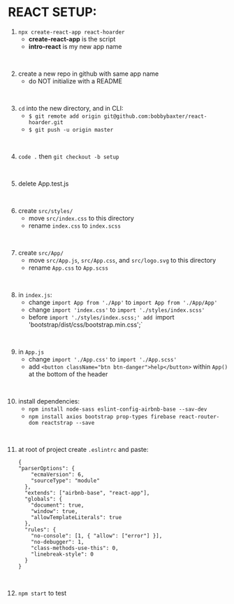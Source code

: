 # REACT SETUP:
1) `npx create-react-app react-hoarder`
    - **create-react-app** is the script
    - **intro-react** is my new app name
<br>

2) create a new repo in github with same app name
    - do NOT initialize with a README
<br>

3) `cd` into the new directory, and in CLI:
    - `$ git remote add origin git@github.com:bobbybaxter/react-hoarder.git`
    - `$ git push -u origin master`
<br>

4) `code .` then `git checkout -b setup`
<br>

5) delete App.test.js
<br>

6) create `src/styles/`
    - move `src/index.css` to this directory
    - rename `index.css` to `index.scss`
<br>

7) create `src/App/`
    - move `src/App.js`, `src/App.css`, and `src/logo.svg` to this directory
    - rename `App.css` to `App.scss`
<br>

8) in `index.js`:
    - change `import App from './App'` to `import App from './App/App'`
    - change `import 'index.css'` to `import './styles/index.scss'`
    - before `import './styles/index.scss;' add `import 'bootstrap/dist/css/bootstrap.min.css';`
<br>

9) in `App.js` 
    - change `import './App.css'` to `import './App.scss'`
    - add `<button className="btn btn-danger">help</button>` within `App()` at the bottom of the header
<br>

10) install dependencies:
    - `npm install node-sass eslint-config-airbnb-base --sav-dev`
    - `npm install axios bootstrap prop-types firebase react-router-dom reactstrap --save`
<br>

11) at root of project create `.eslintrc` and paste:
    ```
    {
    "parserOptions": {
        "ecmaVersion": 6,
        "sourceType": "module"
      },
      "extends": ["airbnb-base", "react-app"],
      "globals": {
        "document": true,
        "window": true,
        "allowTemplateLiterals": true
      },
      "rules": {
        "no-console": [1, { "allow": ["error"] }],
        "no-debugger": 1,
        "class-methods-use-this": 0,
        "linebreak-style": 0 
      }
    }
    ```
<br>

12) `npm start` to test